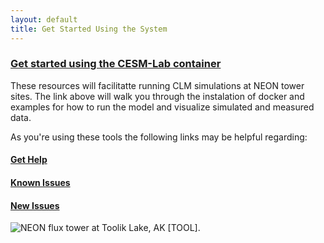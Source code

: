 ```yaml
---
layout: default
title: Get Started Using the System
---
```

### [Get started using the CESM-Lab container](https://negin513.github.io/neon_book/quick_start_docker.html) 

These resources will facilitatte running CLM simulations at NEON tower sites.  The link above will walk you through the instalation of docker and examples for how to run the model and visualize simulated and measured data.

As you're using these tools the following links may be helpful regarding:
#### [Get Help](help.html)

#### [Known Issues](known.html)

#### [New Issues](issues.html)

<img src="images/TOOL_tower.jpg" alt="NEON flux tower at Toolik Lake, AK [TOOL]. " style="display: block; margin: auto;">


